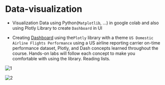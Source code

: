 # Data-visualization
*  Visualization Data using Python(`Matplotlib`, ...) in google colab and also using Plotly Library to create `Dashboard` in UI

* Creating [Dashboard](https://github.com/GhodratRezaei/Data-visualization/blob/main/Data%20Visualization%20in%20DashBoard.py) using the`Plotly` library with a theme `US Domestic Airline Flights Performance` using a US airline reporting carrier on-time performance dataset, Plotly, and Dash concepts learned throughout the course. Hands-on labs will follow each concept to make you comfortable with using the library.
Reading lists.   


![1](https://user-images.githubusercontent.com/75788150/173237695-e778b432-4dd8-4adb-98ab-c31b6588be70.png)





![2](https://user-images.githubusercontent.com/75788150/173237723-ae7a2f76-d166-402b-a0a6-41d0f0cc3df6.png)

